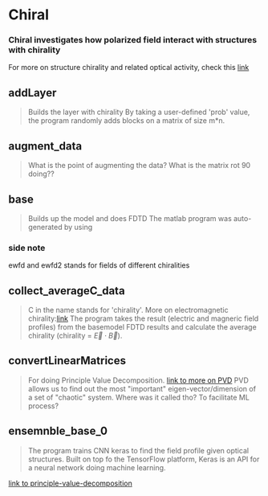 # Chiral
### Chiral investigates how polarized field interact with structures with chirality
For more on structure chirality and related optical activity, check this [link](https://chemed.chem.purdue.edu/genchem/topicreview/bp/1organic/chirality.html )

## addLayer
> Builds the layer with chirality
By taking a user-defined 'prob' value, the program randomly adds blocks on a matrix of size m*n.

## augment_data
> What is the point of augmenting the data? What is the matrix rot 90 doing??
> 
## base
> Builds up the model and does FDTD
The matlab program was auto-generated by using
### side note
ewfd and ewfd2 stands for fields of different chiralities

## collect_averageC_data
> C in the name stands for 'chirality'. More on electromagnetic chirality:[link](https://www.nature.com/articles/s41377-020-00367-8) The program takes the result (electric and magneric field profiles) from the basemodel FDTD results and calculate the average chirality (chirality = $\overrightarrow{E} \cdot \overrightarrow{B}$). 

## convertLinearMatrices
> For doing Principle Value Decomposition. [link to more on PVD](https://en.wikipedia.org/wiki/Principal_component_analysis)
PVD allows us to find out the most "important" eigen-vector/dimension of a set of "chaotic" system.
Where was it called tho? To facilitate ML process?

## ensemnble_base_0
> The program trains CNN keras to find the field profile given optical structures. Built on top fo the TensorFlow platform, Keras is an API for a neural network doing machine learning.



[link to principle-value-decomposition](https://en.wikipedia.org/wiki/Principal_component_analysis)
